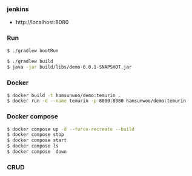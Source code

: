### jenkins
- http://localhost:8080

### Run
```bash
$ ./gradlew bootRun
```

```bash
$ ./gradlew build
$ java -jar build/libs/demo-0.0.1-SNAPSHOT.jar
```

### Docker
```bash
$ docker build -t hamsunwoo/demo:temurin .
$ docker run -d --name temurin -p 8080:8080 hamsunwoo/demo:temurin
```

### Docker compose
```bash
$ docker compose up -d --force-recreate --build
$ docker compose stop
$ docker compose start
$ docker compose ls
$ docker compose  down
```

### CRUD
